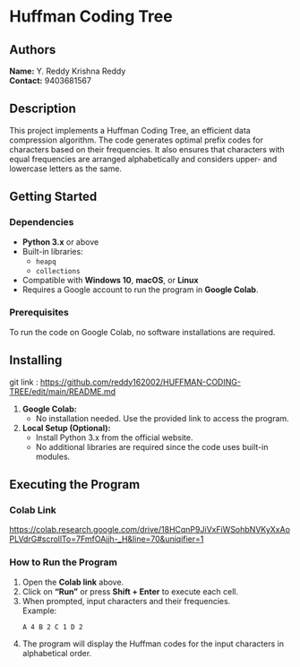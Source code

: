 # **Huffman Coding Tree**

## **Authors**  
**Name:** Y. Reddy Krishna Reddy  
**Contact:** 9403681567  

## **Description**  
This project implements a Huffman Coding Tree, an efficient data compression algorithm. The code generates optimal prefix codes for characters based on their frequencies. It also ensures that characters with equal frequencies are arranged alphabetically and considers upper- and lowercase letters as the same.

## **Getting Started**  

### **Dependencies**  
- **Python 3.x** or above  
- Built-in libraries:  
  - `heapq`  
  - `collections`  
- Compatible with **Windows 10**, **macOS**, or **Linux**  
- Requires a Google account to run the program in **Google Colab**.

### **Prerequisites**  
To run the code on Google Colab, no software installations are required. 
## **Installing**  
git link : https://github.com/reddy162002/HUFFMAN-CODING-TREE/edit/main/README.md
1. **Google Colab:**  
   - No installation needed. Use the provided link to access the program.
2. **Local Setup (Optional):**  
   - Install Python 3.x from the official website.
   - No additional libraries are required since the code uses built-in modules.

## **Executing the Program**  

### **Colab Link**  
https://colab.research.google.com/drive/18HCqnP9JiVxFiWSohbNVKyXxAoPLVdrG#scrollTo=7FmfOAjjh-_H&line=70&uniqifier=1

### **How to Run the Program**  
1. Open the **Colab link** above.
2. Click on **“Run”** or press **Shift + Enter** to execute each cell.
3. When prompted, input characters and their frequencies.  
   Example:  
   ```
   A 4 B 2 C 1 D 2
   ```
4. The program will display the Huffman codes for the input characters in alphabetical order.  

